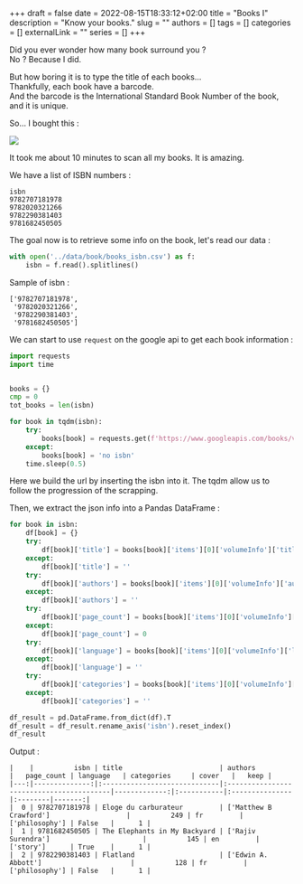 +++ 
draft = false
date = 2022-08-15T18:33:12+02:00
title = "Books I"
description = "Know your books."
slug = ""
authors = []
tags = []
categories = []
externalLink = ""
series = []
+++

Did you ever wonder how many book surround you ?  
No ? Because I did.

But how boring it is to type the title of each books...  
Thankfully, each book have a barcode.  
And the barcode is the International Standard Book Number of the book, and it is unique.  

So... I bought this :

![](https://www.cdiscount.com/pdt2/1/3/5/2/400x400/AUT6785129719135.jpg)

It took me about 10 minutes to scan all my books. It is amazing.  

We have a list of ISBN numbers :  

```text
isbn
9782707181978
9782020321266
9782290381403
9781682450505
```

The goal now is to retrieve some info on the book, let's read our data :  

```python
with open('../data/book/books_isbn.csv') as f:
    isbn = f.read().splitlines()
```

Sample of isbn :  

```text
['9782707181978',
 '9782020321266',
 '9782290381403',
 '9781682450505']
```

We can start to use `request` on the google api to get each book information :  

```python
import requests
import time


books = {}
cmp = 0
tot_books = len(isbn)

for book in tqdm(isbn):
    try:
        books[book] = requests.get(f'https://www.googleapis.com/books/v1/volumes?q=isbn:{book}').json()
    except:
        books[book] = 'no isbn'
    time.sleep(0.5)
```

Here we build the url by inserting the isbn into it. The tqdm allow us to follow the progression of the scrapping.  

Then, we extract the json info into a Pandas DataFrame : 

```python 
for book in isbn:
    df[book] = {}
    try:
        df[book]['title'] = books[book]['items'][0]['volumeInfo']['title']
    except:
        df[book]['title'] = ''
    try:
        df[book]['authors'] = books[book]['items'][0]['volumeInfo']['authors']
    except:
        df[book]['authors'] = ''
    try:
        df[book]['page_count'] = books[book]['items'][0]['volumeInfo']['pageCount']
    except:
        df[book]['page_count'] = 0
    try:
        df[book]['language'] = books[book]['items'][0]['volumeInfo']['language']
    except:
        df[book]['language'] = ''
    try:
        df[book]['categories'] = books[book]['items'][0]['volumeInfo']['categories']
    except:
        df[book]['categories'] = ''

df_result = pd.DataFrame.from_dict(df).T
df_result = df_result.rename_axis('isbn').reset_index()
df_result
```

Output : 

```text
|    |          isbn | title                        | authors                                  |   page_count | language   | categories     | cover   |   keep |
|---:|--------------:|:-----------------------------|:-----------------------------------------|-------------:|:-----------|:---------------|:--------|-------:|
|  0 | 9782707181978 | Eloge du carburateur         | ['Matthew B Crawford']                   |          249 | fr         | ['philosophy'] | False   |      1 |
|  1 | 9781682450505 | The Elephants in My Backyard | ['Rajiv Surendra']                       |          145 | en         | ['story']      | True    |      1 |
|  2 | 9782290381403 | Flatland                     | ['Edwin A. Abbott']                      |          128 | fr         | ['philosophy'] | False   |      1 |
```
